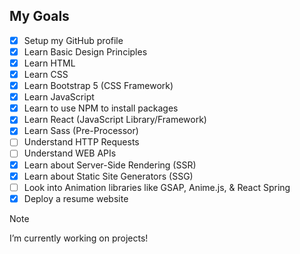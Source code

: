 ## My Goals
- [x] Setup my GitHub profile
- [x] Learn Basic Design Principles
- [x] Learn HTML
- [x] Learn CSS
- [x] Learn Bootstrap 5 (CSS Framework)
- [x] Learn JavaScript
- [x] Learn to use NPM to install packages
- [x] Learn React (JavaScript Library/Framework)
- [x] Learn Sass (Pre-Processor)
- [ ] Understand HTTP Requests
- [ ] Understand WEB APIs
- [x] Learn about Server-Side Rendering (SSR)
- [x] Learn about Static Site Generators (SSG)
- [ ] Look into Animation libraries like GSAP, Anime.js, & React Spring
- [x] Deploy a resume website

> [!NOTE]
> I’m currently working on projects!

<!--
I’m currently working on ...
I’m currently learning ...
-->




